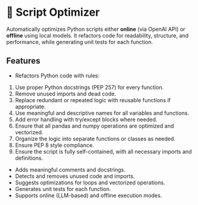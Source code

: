 # 🚀 Script Optimizer

Automatically optimizes Python scripts either **online** (via OpenAI API) or **offline** using local models. It refactors code for readability, structure, and performance, while generating unit tests for each function.

## Features
- Refactors Python code with rules:
1. Use proper Python docstrings (PEP 257) for every function.
2. Remove unused imports and dead code.
3. Replace redundant or repeated logic with reusable functions if appropriate.
4. Use meaningful and descriptive names for all variables and functions.
5. Add error handling with try/except blocks where needed.
6. Ensure that all pandas and numpy operations are optimized and vectorized.
7. Organize the logic into separate functions or classes as needed.
8. Ensure PEP 8 style compliance.
9. Ensure the script is fully self-contained, with all necessary imports and definitions.
- Adds meaningful comments and docstrings.
- Detects and removes unused code and imports.
- Suggests optimizations for loops and vectorized operations.
- Generates unit tests for each function.
- Supports online (LLM-based) and offline execution modes.